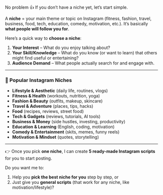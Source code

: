 No problem 👍 If you don’t have a niche yet, let’s start simple.

A **niche** = your main theme or topic on Instagram (fitness, fashion, travel, business, food, tech, education, comedy, motivation, etc.).
It’s basically **what people will follow you for**.

Here’s a quick way to **choose a niche**:

1. **Your Interest** – What do you enjoy talking about?
2. **Your Skill/Knowledge** – What do you know (or want to learn) that others might find useful or entertaining?
3. **Audience Demand** – What people actually search for and engage with.

---

### 🔑 Popular Instagram Niches

* **Lifestyle & Aesthetic** (daily life, routines, vlogs)
* **Fitness & Health** (workouts, nutrition, yoga)
* **Fashion & Beauty** (outfits, makeup, skincare)
* **Travel & Adventure** (places, tips, hacks)
* **Food** (recipes, reviews, street food)
* **Tech & Gadgets** (reviews, tutorials, AI tools)
* **Business & Money** (side hustles, investing, productivity)
* **Education & Learning** (English, coding, motivation)
* **Comedy & Entertainment** (skits, memes, funny reels)
* **Motivation & Mindset** (quotes, storytelling)

---

👉 Once you pick **one niche**, I can create **5 ready-made Instagram scripts** for you to start posting.

Do you want me to:

1. Help you **pick the best niche for you** step by step, or
2. Just give you **general scripts** (that work for any niche, like motivation/lifestyle)?
